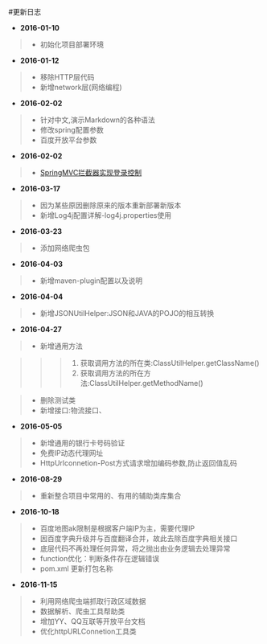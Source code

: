#更新日志


* **2016-01-10**

> + 初始化项目部署环境

* **2016-01-12**

> + 移除HTTP层代码
> + 新增network层(网络编程)

* **2016-02-02**

> + 针对中文,演示Markdown的各种语法
> + 修改spring配置参数
> + 百度开放平台参数

* **2016-02-02**

> + [SpringMVC拦截器实现登录控制](https://wuzhuti.cn/2076.html)

* **2016-03-17**

> + 因为某些原因删除原来的版本重新部署新版本
> + 新增Log4j配置详解-log4j.properties使用

* **2016-03-23**
 
> + 添加网络爬虫包

* **2016-04-03**

> + 新增maven-plugin配置以及说明

* **2016-04-04**

> + 新增JSONUtilHelper:JSON和JAVA的POJO的相互转换

* **2016-04-27**

> + 新增通用方法

> > > <ol>
> > > <li>获取调用方法的所在类:ClassUtilHelper.getClassName()</li>
> > > <li>获取调用方法的所在方法:ClassUtilHelper.getMethodName()</li>
> > > </ol>

> + 删除测试类
> + 新增接口:物流接口、

* **2016-05-05**

> + 新增通用的银行卡号码验证
> + 免费IP动态代理网址
> + HttpUrlconnetion-Post方式请求增加编码参数,防止返回值乱码

* **2016-08-29**

> + 重新整合项目中常用的、有用的辅助类库集合

* **2016-10-18**

> + 百度地图ak限制是根据客户端IP为主，需要代理IP
> + 因百度字典升级并与百度翻译合并，故此去除百度字典相关接口
> + 底层代码不再处理任何异常，将之抛出由业务逻辑去处理异常
> + function优化：判断条件存在逻辑错误
> + pom.xml 更新打包名称

* **2016-11-15**

> + 利用网络爬虫端抓取行政区域数据
> + 数据解析、爬虫工具帮助类
> + 增加YY、QQ互联等开放平台文档
> + 优化httpURLConnetion工具类